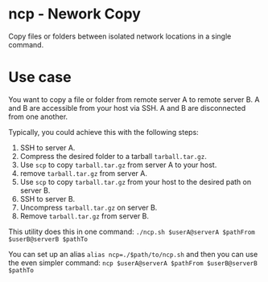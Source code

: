 # ncp - Nework Copy
Copy files or folders between isolated network locations in a single command.

# Use case
You want to copy a file or folder from remote server A to remote server B.
A and B are accessible from your host via SSH. A and B are disconnected from one another.

Typically, you could achieve this with the following steps:
1. SSH to server A.
2. Compress the desired folder to a tarball `tarball.tar.gz`.
3. Use `scp` to copy `tarball.tar.gz` from server A to your host.
4. remove `tarball.tar.gz` from server A.
5. Use `scp` to copy `tarball.tar.gz` from your host to the desired path on server B.
6. SSH to server B.
7. Uncompress `tarball.tar.gz` on server B.
8. Remove `tarball.tar.gz` from server B.

This utility does this in one command:
`./ncp.sh $userA@serverA $pathFrom $userB@serverB $pathTo`

You can set up an alias `alias ncp=./$path/to/ncp.sh` and then you can use the even simpler command:
`ncp $userA@serverA $pathFrom $userB@serverB $pathTo`



